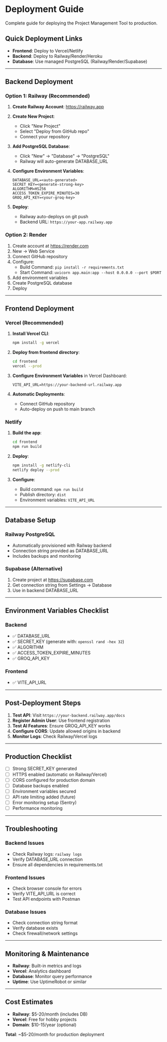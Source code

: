 # Deployment Guide

Complete guide for deploying the Project Management Tool to production.

## Quick Deployment Links

- **Frontend**: Deploy to Vercel/Netlify
- **Backend**: Deploy to Railway/Render/Heroku
- **Database**: Use managed PostgreSQL (Railway/Render/Supabase)

---

## Backend Deployment

### Option 1: Railway (Recommended)

1. **Create Railway Account**: https://railway.app

2. **Create New Project**:
   - Click "New Project"
   - Select "Deploy from GitHub repo"
   - Connect your repository

3. **Add PostgreSQL Database**:
   - Click "New" → "Database" → "PostgreSQL"
   - Railway will auto-generate DATABASE_URL

4. **Configure Environment Variables**:
   ```
   DATABASE_URL=<auto-generated>
   SECRET_KEY=<generate-strong-key>
   ALGORITHM=HS256
   ACCESS_TOKEN_EXPIRE_MINUTES=30
   GROQ_API_KEY=<your-groq-key>
   ```

5. **Deploy**:
   - Railway auto-deploys on git push
   - Backend URL: `https://your-app.railway.app`

### Option 2: Render

1. Create account at https://render.com
2. New → Web Service
3. Connect GitHub repository
4. Configure:
   - Build Command: `pip install -r requirements.txt`
   - Start Command: `uvicorn app.main:app --host 0.0.0.0 --port $PORT`
5. Add environment variables
6. Create PostgreSQL database
7. Deploy

---

## Frontend Deployment

### Vercel (Recommended)

1. **Install Vercel CLI**:
   ```bash
   npm install -g vercel
   ```

2. **Deploy from frontend directory**:
   ```bash
   cd frontend
   vercel --prod
   ```

3. **Configure Environment Variables** in Vercel Dashboard:
   ```
   VITE_API_URL=https://your-backend-url.railway.app
   ```

4. **Automatic Deployments**:
   - Connect GitHub repository
   - Auto-deploy on push to main branch

### Netlify

1. **Build the app**:
   ```bash
   cd frontend
   npm run build
   ```

2. **Deploy**:
   ```bash
   npm install -g netlify-cli
   netlify deploy --prod
   ```

3. **Configure**:
   - Build command: `npm run build`
   - Publish directory: `dist`
   - Environment variables: `VITE_API_URL`

---

## Database Setup

### Railway PostgreSQL

- Automatically provisioned with Railway backend
- Connection string provided as DATABASE_URL
- Includes backups and monitoring

### Supabase (Alternative)

1. Create project at https://supabase.com
2. Get connection string from Settings → Database
3. Use in backend DATABASE_URL

---

## Environment Variables Checklist

### Backend
- ✅ DATABASE_URL
- ✅ SECRET_KEY (generate with: `openssl rand -hex 32`)
- ✅ ALGORITHM
- ✅ ACCESS_TOKEN_EXPIRE_MINUTES
- ✅ GROQ_API_KEY

### Frontend
- ✅ VITE_API_URL

---

## Post-Deployment Steps

1. **Test API**: Visit `https://your-backend.railway.app/docs`
2. **Register Admin User**: Use frontend registration
3. **Test AI Features**: Ensure GROQ_API_KEY works
4. **Configure CORS**: Update allowed origins in backend
5. **Monitor Logs**: Check Railway/Vercel logs

---

## Production Checklist

- [ ] Strong SECRET_KEY generated
- [ ] HTTPS enabled (automatic on Railway/Vercel)
- [ ] CORS configured for production domain
- [ ] Database backups enabled
- [ ] Environment variables secured
- [ ] API rate limiting added (future)
- [ ] Error monitoring setup (Sentry)
- [ ] Performance monitoring

---

## Troubleshooting

### Backend Issues
- Check Railway logs: `railway logs`
- Verify DATABASE_URL connection
- Ensure all dependencies in requirements.txt

### Frontend Issues
- Check browser console for errors
- Verify VITE_API_URL is correct
- Test API endpoints with Postman

### Database Issues
- Check connection string format
- Verify database exists
- Check firewall/network settings

---

## Monitoring & Maintenance

- **Railway**: Built-in metrics and logs
- **Vercel**: Analytics dashboard
- **Database**: Monitor query performance
- **Uptime**: Use UptimeRobot or similar

---

## Cost Estimates

- **Railway**: $5-20/month (includes DB)
- **Vercel**: Free for hobby projects
- **Domain**: $10-15/year (optional)

**Total**: ~$5-20/month for production deployment
